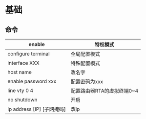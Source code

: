 # 基础

## 命令

| enable                     | 特权模式                   |
| -------------------------- | -------------------------- |
| configure terminal         | 全局配置模式               |
| interface XXX              | 特殊配置模式               |
| host name                  | 改名字                     |
| enable password xxx        | 配置密码为xxx              |
| line vty 0 4               | 配置路由器RTA的虚拟终端0~4 |
| no shutdown                | 开启                       |
| ip address [IP] [子网掩码] | 改ip                       |

​                                                                                                                                                                                                                                                                                                                                                                                                                                                                                                                                                                                                                                                                                                                                                                                                                                                                                                                                                                                                                                                                                                                                                                                                                                                                                                                                                                                                                                                                                                                                                                                                                                                                                                                                                                                                                                                                                                                                                                                                                                                                                    


